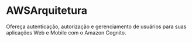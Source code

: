 # AWSArquitetura
Ofereça autenticação, autorização e gerenciamento de usuários para suas aplicações Web e Mobile com o Amazon Cognito. 

